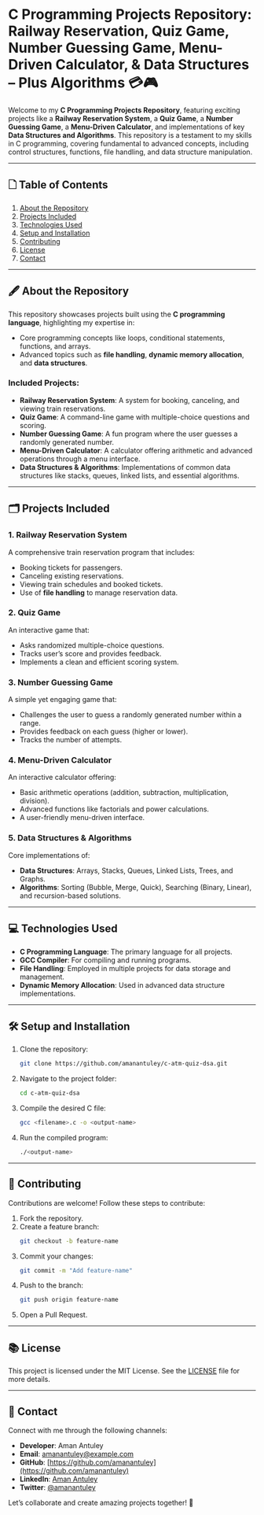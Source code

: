 # C Programming Projects Repository: Railway Reservation, Quiz Game, Number Guessing Game, Menu-Driven Calculator, & Data Structures – Plus Algorithms 💳🎮

Welcome to my **C Programming Projects Repository**, featuring exciting projects like a **Railway Reservation System**, a **Quiz Game**, a **Number Guessing Game**, a **Menu-Driven Calculator**, and implementations of key **Data Structures and Algorithms**. This repository is a testament to my skills in C programming, covering fundamental to advanced concepts, including control structures, functions, file handling, and data structure manipulation.

---

## 🗋 **Table of Contents**

1. [About the Repository](#about-the-repository)  
2. [Projects Included](#projects-included)  
3. [Technologies Used](#technologies-used)  
4. [Setup and Installation](#setup-and-installation)  
5. [Contributing](#contributing)  
6. [License](#license)  
7. [Contact](#contact)  

---

## 🖋 **About the Repository**

This repository showcases projects built using the **C programming language**, highlighting my expertise in:
- Core programming concepts like loops, conditional statements, functions, and arrays.
- Advanced topics such as **file handling**, **dynamic memory allocation**, and **data structures**.

### Included Projects:
- **Railway Reservation System**: A system for booking, canceling, and viewing train reservations.
- **Quiz Game**: A command-line game with multiple-choice questions and scoring.
- **Number Guessing Game**: A fun program where the user guesses a randomly generated number.
- **Menu-Driven Calculator**: A calculator offering arithmetic and advanced operations through a menu interface.
- **Data Structures & Algorithms**: Implementations of common data structures like stacks, queues, linked lists, and essential algorithms.

---

## 🗂 **Projects Included**

### 1. **Railway Reservation System**  
A comprehensive train reservation program that includes:
- Booking tickets for passengers.
- Canceling existing reservations.
- Viewing train schedules and booked tickets.
- Use of **file handling** to manage reservation data.

### 2. **Quiz Game**  
An interactive game that:
- Asks randomized multiple-choice questions.
- Tracks user’s score and provides feedback.
- Implements a clean and efficient scoring system.

### 3. **Number Guessing Game**  
A simple yet engaging game that:
- Challenges the user to guess a randomly generated number within a range.
- Provides feedback on each guess (higher or lower).
- Tracks the number of attempts.

### 4. **Menu-Driven Calculator**  
An interactive calculator offering:
- Basic arithmetic operations (addition, subtraction, multiplication, division).
- Advanced functions like factorials and power calculations.
- A user-friendly menu-driven interface.

### 5. **Data Structures & Algorithms**  
Core implementations of:
- **Data Structures**: Arrays, Stacks, Queues, Linked Lists, Trees, and Graphs.
- **Algorithms**: Sorting (Bubble, Merge, Quick), Searching (Binary, Linear), and recursion-based solutions.

---

## 💻 **Technologies Used**

- **C Programming Language**: The primary language for all projects.
- **GCC Compiler**: For compiling and running programs.
- **File Handling**: Employed in multiple projects for data storage and management.
- **Dynamic Memory Allocation**: Used in advanced data structure implementations.

---

## 🛠 **Setup and Installation**

1. Clone the repository:
   ```bash
   git clone https://github.com/amanantuley/c-atm-quiz-dsa.git
   ```

2. Navigate to the project folder:
   ```bash
   cd c-atm-quiz-dsa
   ```

3. Compile the desired C file:
   ```bash
   gcc <filename>.c -o <output-name>
   ```

4. Run the compiled program:
   ```bash
   ./<output-name>
   ```

---

## 🤝 **Contributing**

Contributions are welcome! Follow these steps to contribute:
1. Fork the repository.
2. Create a feature branch:
   ```bash
   git checkout -b feature-name
   ```
3. Commit your changes:
   ```bash
   git commit -m "Add feature-name"
   ```
4. Push to the branch:
   ```bash
   git push origin feature-name
   ```
5. Open a Pull Request.

---

## 📚 **License**

This project is licensed under the MIT License. See the [LICENSE](LICENSE) file for more details.

---

## 📨 **Contact**

Connect with me through the following channels:

- **Developer**: Aman Antuley  
- **Email**: [amanantuley@example.com](mailto:amanantuley3794@example.com)  
- **GitHub**: [https://github.com/amanantuley](https://github.com/amanantuley)  
- **LinkedIn**: [Aman Antuley](https://www.linkedin.com/in/aman-antuley-8974ab26a/)  
- **Twitter**: [@amanantuley](https://twitter.com/amanantuley)  

Let’s collaborate and create amazing projects together! 🚀

